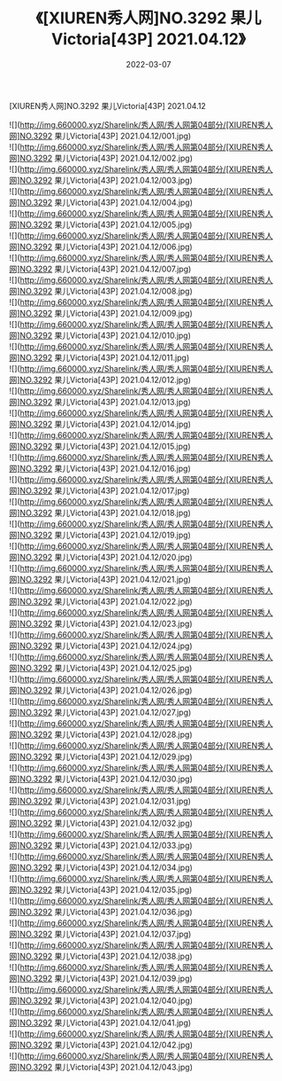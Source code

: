 ﻿---
layout: post
title:  《[XIUREN秀人网]NO.3292 果儿Victoria[43P] 2021.04.12》
date:   2022-03-07
img: http://img.660000.xyz/Sharelink/秀人网/秀人网第04部分/[XIUREN秀人网]NO.3292 果儿Victoria[43P] 2021.04.12/000.jpg
categories: [美女, 清纯, 唯美]
---

[XIUREN秀人网]NO.3292 果儿Victoria[43P] 2021.04.12

 ![](http://img.660000.xyz/Sharelink/秀人网/秀人网第04部分/[XIUREN秀人网]NO.3292 果儿Victoria[43P] 2021.04.12/001.jpg) <br>![](http://img.660000.xyz/Sharelink/秀人网/秀人网第04部分/[XIUREN秀人网]NO.3292 果儿Victoria[43P] 2021.04.12/002.jpg) <br>![](http://img.660000.xyz/Sharelink/秀人网/秀人网第04部分/[XIUREN秀人网]NO.3292 果儿Victoria[43P] 2021.04.12/003.jpg) <br>![](http://img.660000.xyz/Sharelink/秀人网/秀人网第04部分/[XIUREN秀人网]NO.3292 果儿Victoria[43P] 2021.04.12/004.jpg) <br>![](http://img.660000.xyz/Sharelink/秀人网/秀人网第04部分/[XIUREN秀人网]NO.3292 果儿Victoria[43P] 2021.04.12/005.jpg) <br>![](http://img.660000.xyz/Sharelink/秀人网/秀人网第04部分/[XIUREN秀人网]NO.3292 果儿Victoria[43P] 2021.04.12/006.jpg) <br>![](http://img.660000.xyz/Sharelink/秀人网/秀人网第04部分/[XIUREN秀人网]NO.3292 果儿Victoria[43P] 2021.04.12/007.jpg) <br>![](http://img.660000.xyz/Sharelink/秀人网/秀人网第04部分/[XIUREN秀人网]NO.3292 果儿Victoria[43P] 2021.04.12/008.jpg) <br>![](http://img.660000.xyz/Sharelink/秀人网/秀人网第04部分/[XIUREN秀人网]NO.3292 果儿Victoria[43P] 2021.04.12/009.jpg) <br>![](http://img.660000.xyz/Sharelink/秀人网/秀人网第04部分/[XIUREN秀人网]NO.3292 果儿Victoria[43P] 2021.04.12/010.jpg) <br>![](http://img.660000.xyz/Sharelink/秀人网/秀人网第04部分/[XIUREN秀人网]NO.3292 果儿Victoria[43P] 2021.04.12/011.jpg) <br>![](http://img.660000.xyz/Sharelink/秀人网/秀人网第04部分/[XIUREN秀人网]NO.3292 果儿Victoria[43P] 2021.04.12/012.jpg) <br>![](http://img.660000.xyz/Sharelink/秀人网/秀人网第04部分/[XIUREN秀人网]NO.3292 果儿Victoria[43P] 2021.04.12/013.jpg) <br>![](http://img.660000.xyz/Sharelink/秀人网/秀人网第04部分/[XIUREN秀人网]NO.3292 果儿Victoria[43P] 2021.04.12/014.jpg) <br>![](http://img.660000.xyz/Sharelink/秀人网/秀人网第04部分/[XIUREN秀人网]NO.3292 果儿Victoria[43P] 2021.04.12/015.jpg) <br>![](http://img.660000.xyz/Sharelink/秀人网/秀人网第04部分/[XIUREN秀人网]NO.3292 果儿Victoria[43P] 2021.04.12/016.jpg) <br>![](http://img.660000.xyz/Sharelink/秀人网/秀人网第04部分/[XIUREN秀人网]NO.3292 果儿Victoria[43P] 2021.04.12/017.jpg) <br>![](http://img.660000.xyz/Sharelink/秀人网/秀人网第04部分/[XIUREN秀人网]NO.3292 果儿Victoria[43P] 2021.04.12/018.jpg) <br>![](http://img.660000.xyz/Sharelink/秀人网/秀人网第04部分/[XIUREN秀人网]NO.3292 果儿Victoria[43P] 2021.04.12/019.jpg) <br>![](http://img.660000.xyz/Sharelink/秀人网/秀人网第04部分/[XIUREN秀人网]NO.3292 果儿Victoria[43P] 2021.04.12/020.jpg) <br>![](http://img.660000.xyz/Sharelink/秀人网/秀人网第04部分/[XIUREN秀人网]NO.3292 果儿Victoria[43P] 2021.04.12/021.jpg) <br>![](http://img.660000.xyz/Sharelink/秀人网/秀人网第04部分/[XIUREN秀人网]NO.3292 果儿Victoria[43P] 2021.04.12/022.jpg) <br>![](http://img.660000.xyz/Sharelink/秀人网/秀人网第04部分/[XIUREN秀人网]NO.3292 果儿Victoria[43P] 2021.04.12/023.jpg) <br>![](http://img.660000.xyz/Sharelink/秀人网/秀人网第04部分/[XIUREN秀人网]NO.3292 果儿Victoria[43P] 2021.04.12/024.jpg) <br>![](http://img.660000.xyz/Sharelink/秀人网/秀人网第04部分/[XIUREN秀人网]NO.3292 果儿Victoria[43P] 2021.04.12/025.jpg) <br>![](http://img.660000.xyz/Sharelink/秀人网/秀人网第04部分/[XIUREN秀人网]NO.3292 果儿Victoria[43P] 2021.04.12/026.jpg) <br>![](http://img.660000.xyz/Sharelink/秀人网/秀人网第04部分/[XIUREN秀人网]NO.3292 果儿Victoria[43P] 2021.04.12/027.jpg) <br>![](http://img.660000.xyz/Sharelink/秀人网/秀人网第04部分/[XIUREN秀人网]NO.3292 果儿Victoria[43P] 2021.04.12/028.jpg) <br>![](http://img.660000.xyz/Sharelink/秀人网/秀人网第04部分/[XIUREN秀人网]NO.3292 果儿Victoria[43P] 2021.04.12/029.jpg) <br>![](http://img.660000.xyz/Sharelink/秀人网/秀人网第04部分/[XIUREN秀人网]NO.3292 果儿Victoria[43P] 2021.04.12/030.jpg) <br>![](http://img.660000.xyz/Sharelink/秀人网/秀人网第04部分/[XIUREN秀人网]NO.3292 果儿Victoria[43P] 2021.04.12/031.jpg) <br>![](http://img.660000.xyz/Sharelink/秀人网/秀人网第04部分/[XIUREN秀人网]NO.3292 果儿Victoria[43P] 2021.04.12/032.jpg) <br>![](http://img.660000.xyz/Sharelink/秀人网/秀人网第04部分/[XIUREN秀人网]NO.3292 果儿Victoria[43P] 2021.04.12/033.jpg) <br>![](http://img.660000.xyz/Sharelink/秀人网/秀人网第04部分/[XIUREN秀人网]NO.3292 果儿Victoria[43P] 2021.04.12/034.jpg) <br>![](http://img.660000.xyz/Sharelink/秀人网/秀人网第04部分/[XIUREN秀人网]NO.3292 果儿Victoria[43P] 2021.04.12/035.jpg) <br>![](http://img.660000.xyz/Sharelink/秀人网/秀人网第04部分/[XIUREN秀人网]NO.3292 果儿Victoria[43P] 2021.04.12/036.jpg) <br>![](http://img.660000.xyz/Sharelink/秀人网/秀人网第04部分/[XIUREN秀人网]NO.3292 果儿Victoria[43P] 2021.04.12/037.jpg) <br>![](http://img.660000.xyz/Sharelink/秀人网/秀人网第04部分/[XIUREN秀人网]NO.3292 果儿Victoria[43P] 2021.04.12/038.jpg) <br>![](http://img.660000.xyz/Sharelink/秀人网/秀人网第04部分/[XIUREN秀人网]NO.3292 果儿Victoria[43P] 2021.04.12/039.jpg) <br>![](http://img.660000.xyz/Sharelink/秀人网/秀人网第04部分/[XIUREN秀人网]NO.3292 果儿Victoria[43P] 2021.04.12/040.jpg) <br>![](http://img.660000.xyz/Sharelink/秀人网/秀人网第04部分/[XIUREN秀人网]NO.3292 果儿Victoria[43P] 2021.04.12/041.jpg) <br>![](http://img.660000.xyz/Sharelink/秀人网/秀人网第04部分/[XIUREN秀人网]NO.3292 果儿Victoria[43P] 2021.04.12/042.jpg) <br>![](http://img.660000.xyz/Sharelink/秀人网/秀人网第04部分/[XIUREN秀人网]NO.3292 果儿Victoria[43P] 2021.04.12/043.jpg) <br>